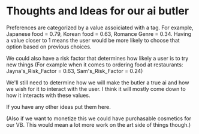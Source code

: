 # Thoughts and Ideas for our ai butler

Preferences are categorized by a value assoiciated with a tag. For example, Japanese food = 0.79, Korean food = 0.63, Romance Genre = 0.34. Having a value closer to 1 means
the user would be more likely to choose that option based on previous choices.

We could also have a risk factor that determines how likely a user is to try new things (For example when it comes to ordering food at restaurants: Jayna's_Risk_Factor = 0.63,
Sam's_Risk_Factor = 0.24)

We'll still need to determine how we will make the butler a true ai and how we wish for it to interact with the user. I think it will mostly come down to how it interacts with
these values. 

If you have any other ideas put them here.

(Also if we want to monetize this we could have purchasable cosmetics for our VB. This would mean a lot more work on the art side of things though.)
